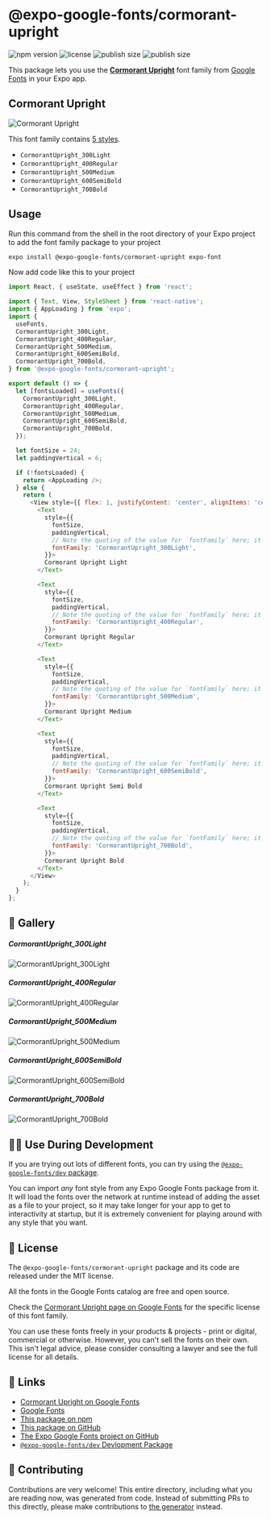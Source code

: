 # @expo-google-fonts/cormorant-upright

![npm version](https://flat.badgen.net/npm/v/@expo-google-fonts/cormorant-upright)
![license](https://flat.badgen.net/github/license/expo/google-fonts)
![publish size](https://flat.badgen.net/packagephobia/install/@expo-google-fonts/cormorant-upright)
![publish size](https://flat.badgen.net/packagephobia/publish/@expo-google-fonts/cormorant-upright)

This package lets you use the [**Cormorant Upright**](https://fonts.google.com/specimen/Cormorant+Upright) font family from [Google Fonts](https://fonts.google.com/) in your Expo app.

## Cormorant Upright

![Cormorant Upright](./font-family.png)

This font family contains [5 styles](#-gallery).

- `CormorantUpright_300Light`
- `CormorantUpright_400Regular`
- `CormorantUpright_500Medium`
- `CormorantUpright_600SemiBold`
- `CormorantUpright_700Bold`

## Usage

Run this command from the shell in the root directory of your Expo project to add the font family package to your project
```sh
expo install @expo-google-fonts/cormorant-upright expo-font
```

Now add code like this to your project
```js
import React, { useState, useEffect } from 'react';

import { Text, View, StyleSheet } from 'react-native';
import { AppLoading } from 'expo';
import {
  useFonts,
  CormorantUpright_300Light,
  CormorantUpright_400Regular,
  CormorantUpright_500Medium,
  CormorantUpright_600SemiBold,
  CormorantUpright_700Bold,
} from '@expo-google-fonts/cormorant-upright';

export default () => {
  let [fontsLoaded] = useFonts({
    CormorantUpright_300Light,
    CormorantUpright_400Regular,
    CormorantUpright_500Medium,
    CormorantUpright_600SemiBold,
    CormorantUpright_700Bold,
  });

  let fontSize = 24;
  let paddingVertical = 6;

  if (!fontsLoaded) {
    return <AppLoading />;
  } else {
    return (
      <View style={{ flex: 1, justifyContent: 'center', alignItems: 'center' }}>
        <Text
          style={{
            fontSize,
            paddingVertical,
            // Note the quoting of the value for `fontFamily` here; it expects a string!
            fontFamily: 'CormorantUpright_300Light',
          }}>
          Cormorant Upright Light
        </Text>

        <Text
          style={{
            fontSize,
            paddingVertical,
            // Note the quoting of the value for `fontFamily` here; it expects a string!
            fontFamily: 'CormorantUpright_400Regular',
          }}>
          Cormorant Upright Regular
        </Text>

        <Text
          style={{
            fontSize,
            paddingVertical,
            // Note the quoting of the value for `fontFamily` here; it expects a string!
            fontFamily: 'CormorantUpright_500Medium',
          }}>
          Cormorant Upright Medium
        </Text>

        <Text
          style={{
            fontSize,
            paddingVertical,
            // Note the quoting of the value for `fontFamily` here; it expects a string!
            fontFamily: 'CormorantUpright_600SemiBold',
          }}>
          Cormorant Upright Semi Bold
        </Text>

        <Text
          style={{
            fontSize,
            paddingVertical,
            // Note the quoting of the value for `fontFamily` here; it expects a string!
            fontFamily: 'CormorantUpright_700Bold',
          }}>
          Cormorant Upright Bold
        </Text>
      </View>
    );
  }
};

```

## 🔡 Gallery

##### CormorantUpright_300Light
![CormorantUpright_300Light](./CormorantUpright_300Light.ttf.png)

##### CormorantUpright_400Regular
![CormorantUpright_400Regular](./CormorantUpright_400Regular.ttf.png)

##### CormorantUpright_500Medium
![CormorantUpright_500Medium](./CormorantUpright_500Medium.ttf.png)

##### CormorantUpright_600SemiBold
![CormorantUpright_600SemiBold](./CormorantUpright_600SemiBold.ttf.png)

##### CormorantUpright_700Bold
![CormorantUpright_700Bold](./CormorantUpright_700Bold.ttf.png)


## 👩‍💻 Use During Development

If you are trying out lots of different fonts, you can try using the [`@expo-google-fonts/dev` package](https://github.com/expo/google-fonts/tree/master/font-packages/dev#readme).

You can import *any* font style from any Expo Google Fonts package from it. It will load the fonts
over the network at runtime instead of adding the asset as a file to your project, so it may take longer
for your app to get to interactivity at startup, but it is extremely convenient
for playing around with any style that you want.

## 📖 License

The `@expo-google-fonts/cormorant-upright` package and its code are released under the MIT license.

All the fonts in the Google Fonts catalog are free and open source.

Check the [Cormorant Upright page on Google Fonts](https://fonts.google.com/specimen/Cormorant+Upright) for the specific license of this font family.

You can use these fonts freely in your products & projects - print or digital, commercial or otherwise. However, you can't sell the fonts on their own. This isn't legal advice, please consider consulting a lawyer and see the full license for all details.

## 🔗 Links

- [Cormorant Upright on Google Fonts](https://fonts.google.com/specimen/Cormorant+Upright)
- [Google Fonts](https://fonts.google.com/)
- [This package on npm](https://www.npmjs.com/package/@expo-google-fonts/cormorant-upright)
- [This package on GitHub](https://github.com/expo/google-fonts/tree/master/font-packages/cormorant-upright)
- [The Expo Google Fonts project on GitHub](https://github.com/expo/google-fonts)
- [`@expo-google-fonts/dev` Devlopment Package](https://github.com/expo/google-fonts/tree/master/font-packages/dev)

## 🤝 Contributing

Contributions are very welcome! This entire directory, including what you are reading now, was generated from code. Instead of submitting PRs to this directly, please make contributions to [the generator](https://github.com/expo/google-fonts/tree/master/packages/generator) instead.

